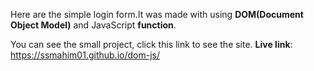 Here are the simple login form.It was made with using **DOM(Document Object Model)** and JavaScript **function**.

You can see the small project, click this link to see the site.
**Live link**: https://ssmahim01.github.io/dom-js/